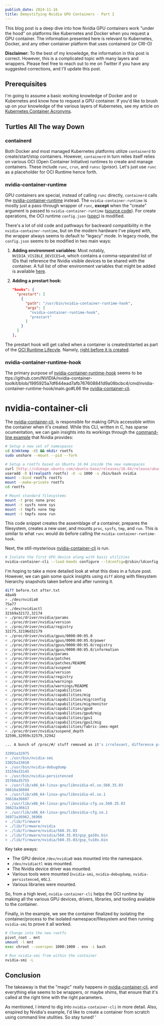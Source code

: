 ```yaml
---
publish_date: 2024-11-16
title: Demystifying Nvidia GPU Containers - Part I
---
```


This blog post is a deep dive into how Nvidia GPU containers work "under the hood" on platforms like Kubernetes and Docker when you request a GPU container. The information presented here is relevant to Kubernetes, Docker, and any other container platform that uses containerd (or CRI-O)

**Disclaimer:** To the best of my knowledge, the information in this post is correct. However, this is a complicated topic with many layers and wrappers. Please feel free to reach out to me on Twitter if you have any suggested corrections, and I'll update this post.

## Prerequisites

I'm going to assume a basic working knowledge of Docker and or Kubernetes and know how to request a GPU container. If you'd like to brush up on your knowledge of the various layers of Kubernetes, see my article on [Kubernetes Container Acronyms](https://gflarity.deno.dev/2024-03-20_Kubernetes-Container-Acronyms).

## Turtles All The way Down

### containerd

Both Docker and most managed Kubernetes platforms utilize `containerd` to create/start/stop containers. However, `containerd` in turn relies itself relies on various OCI (Open Container Initiative) runtimes to create and manage containers. These include `runc`, `crun`, and `runsc` (gvisor). Let's just use `runc` as a placeholder for OCI Runtime hence forth.

### nvidia-container-runtime

GPU containers are special, instead of calling `runc` directly, `containerd` calls the [nvidia-container-runtime](https://github.com/NVIDIA/nvidia-container-toolkit/tree/main/cmd/nvidia-container-runtime) instead. The `nvidia-container-runtime` is mostly just a pass-through wrapper of `runc`, **except** when the "create" argument is passed to `nvidia-container-runtime` ([source code](https://github.com/NVIDIA/nvidia-container-toolkit/blob/1995925a7df644ead7afb767608841d9a08bcbc4/internal/runtime/runtime_factory.go#L39)). For create operations, the OCI runtime `config.json` ([spec](https://github.com/opencontainers/runtime-spec)) is modified.

There's a lot of old code and pathways for backward compatibility in the `nvidia-container-runtime`, but on the modern hardware I've played with, the wrapper always seems to default to "legacy" mode. In legacy mode, the `config.json` seems to be modified in two main ways:

1.  **Adding environment variables:** Most notably, `NVIDIA_VISIBLE_DEVICES=0`, which contains a comma-separated list of IDs that reference the Nvidia visible devices to be shared with the container. A full list of other environment variables that might be added is available [here](https://github.com/NVIDIA/nvidia-container-toolkit/tree/main/cmd/nvidia-container-runtime#environment-variables-oci-spec).

2.  **Adding a prestart hook:**

    ```json
    "hooks": {
      "prestart": [
        {
          "path": "/usr/bin/nvidia-container-runtime-hook",
          "args": [
            "nvidia-container-runtime-hook",
            "prestart"
          ]
        }
      ]
    },
    ```

The prestart hook will get called when a container is created/started as part of the [OCI Runtime Lifecyle](https://github.com/opencontainers/runtime-spec/blob/main/runtime.md#runtime-and-lifecycle). Namely, [right before it is created](https://github.com/opencontainers/runtime-spec/blob/main/config.md#prestart).

### nvidia-container-runtime-hook

The primary purpose of [nvidia-container-runtime-hook](https://github.com/NVIDIA/nvidia-container-toolkit/tree/main/cmd/nvidia-container-runtime-hook) seems to be ttps://github.com/NVIDIA/nvidia-container-toolkit/blob/1995925a7df644ead7afb767608841d9a08bcbc4/cmd/nvidia-container-runtime-hook/main.go#L66 the [nvidia-container-cli](https://github.com/NVIDIA/libnvidia-container).

# nvidia-container-cli

The [nvidia-container-cli](https://github.com/NVIDIA/libnvidia-container),
is responsible for making GPUs accessible within the container when it's created. While this CLI, written in C, has sparse ocumentation, we can gain insights into its workings through the [command-line example](https://github.com/NVIDIA/libnvidia-container?tab=readme-ov-file#command-line-example) that Nvidia provides:

```bash
# Setup a new set of namespaces
cd $(mktemp -d) && mkdir rootfs
sudo unshare --mount --pid --fork

# Setup a rootfs based on Ubuntu 16.04 inside the new namespaces
curl [http://cdimage.ubuntu.com/ubuntu-base/releases/16.04/release/ubuntu-base-16.04.6-base-amd64.tar.gz](http://cdimage.ubuntu.com/ubuntu-base/releases/16.04/release/ubuntu-base-16.04.6-base-amd64.tar.gz) | tar -C rootfs -xz
useradd -R $(realpath rootfs) -U -u 1000 -s /bin/bash nvidia
mount --bind rootfs rootfs
mount --make-private rootfs
cd rootfs

# Mount standard filesystems
mount -t proc none proc
mount -t sysfs none sys
mount -t tmpfs none tmp
mount -t tmpfs none run
```

This code snippet creates the assemblage of a container, prepares the filesystem, creates a new user, and mounts `proc`, `sysfs`, `tmp`, and `run`. This is similar to what `runc` would do before calling the `nvidia-container-runtime-hook`.

Next, the still-mysterious [nvidia-container-cli](https://github.com/NVIDIA/libnvidia-container) is run.

```bash
# Isolate the first GPU device along with basic utilities
nvidia-container-cli --load-kmods configure --ldconfig=@/sbin/ldconfig.real --no-cgroups --utility --device 0 $(pwd)
```

I'm hoping to take a more detailed look at what this does in a future post. However, we can gain some quick insights using `diff` along with filesystem hierarchy snapshots taken before and after running it.

```bash
diff before.txt after.txt
48a49
> ./dev/nvidia0
75a77
> ./dev/nvidiactl
32169a32172,32174
> ./proc/driver/nvidia/params
> ./proc/driver/nvidia/version
> ./proc/driver/nvidia/registry
32175,32196d32179
< ./proc/driver/nvidia/gpus/0000:00:05.0
< ./proc/driver/nvidia/gpus/0000:00:05.0/power
< ./proc/driver/nvidia/gpus/0000:00:05.0/registry
< ./proc/driver/nvidia/gpus/0000:00:05.0/information
< ./proc/driver/nvidia/params
< ./proc/driver/nvidia/patches
< ./proc/driver/nvidia/patches/README
< ./proc/driver/nvidia/suspend
< ./proc/driver/nvidia/version
< ./proc/driver/nvidia/registry
< ./proc/driver/nvidia/warnings
< ./proc/driver/nvidia/warnings/README
< ./proc/driver/nvidia/capabilities
< ./proc/driver/nvidia/capabilities/mig
< ./proc/driver/nvidia/capabilities/mig/config
< ./proc/driver/nvidia/capabilities/mig/monitor
< ./proc/driver/nvidia/capabilities/gpu0
< ./proc/driver/nvidia/capabilities/gpu0/mig
< ./proc/driver/nvidia/capabilities/gpu1
< ./proc/driver/nvidia/capabilities/gpu1/mig
< ./proc/driver/nvidia/capabilities/fabric-imex-mgmt
< ./proc/driver/nvidia/suspend_depth
32596,32959c32579,32942

... A bunch of /proc/#/ stuff removed as it's irrelevant, difference processes where running...

32991a32975
> ./usr/bin/nvidia-smi
33025a33010
> ./usr/bin/nvidia-debugdump
33159a33145
> ./usr/bin/nvidia-persistenced
35768a35755
> ./usr/lib/x86_64-linux-gnu/libnvidia-ml.so.560.35.03
36616a36604
> ./usr/lib/x86_64-linux-gnu/libnvidia-ml.so.1
36618a36607
> ./usr/lib/x86_64-linux-gnu/libnvidia-cfg.so.560.35.03
36623a36613
> ./usr/lib/x86_64-linux-gnu/libnvidia-cfg.so.1
36971a36962,36966
> ./lib/firmware
> ./lib/firmware/nvidia
> ./lib/firmware/nvidia/560.35.03
> ./lib/firmware/nvidia/560.35.03/gsp_ga10x.bin
> ./lib/firmware/nvidia/560.35.03/gsp_tu10x.bin
```

Key take aways:

- The GPU device `/dev/nvidia0` was mounted into the namespace.
- `/dev/nvidiactl` was mounted.
- The Nvidia device driver was mounted.
- Various tools were mounted (`nvidia-smi`, `nvidia-debugdump`, `nvidia-persistenced`, etc.).
- Various libraries were mounted.

So, from a high level, `nvidia-container-cli` helps the OCI runtime by making all the various GPU devices, drivers, libraries, and tooling available to the container.

Finally, in the example, we see the container finalized by isolating the container/process to the isolated namespace/filesystem and then running `nvidia-smi` to prove it all worked.

```bash
# Change into the new rootfs
pivot_root . mnt
umount -l mnt
exec chroot --userspec 1000:1000 . env -i bash

# Run nvidia-smi from within the container
nvidia-smi -L
```

## Conclusion

The takeaway is that the "magic" really happens in [nvidia-container-cli](https://github.com/NVIDIA/libnvidia-container), and everything else seems to be wrappers, or maybe shims, that ensure that it's called at the right time with the right parameters.

As mentioned, I intend to dig into `nvidia-container-cli` in more detail. Also, enspired by Nvidia's example, I'd like to create a container from scratch using command line utulities. So stay tuned!
'
